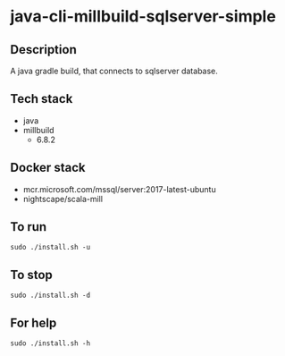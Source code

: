 # java-cli-millbuild-sqlserver-simple

## Description
A java gradle build, that connects to sqlserver database.

## Tech stack
- java
- millbuild
  - 6.8.2

## Docker stack
- mcr.microsoft.com/mssql/server:2017-latest-ubuntu
- nightscape/scala-mill

## To run
`sudo ./install.sh -u`

## To stop
`sudo ./install.sh -d`

## For help
`sudo ./install.sh -h`

